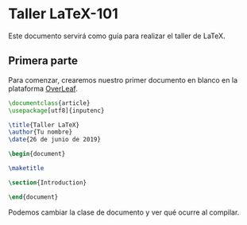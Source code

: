 # Taller LaTeX-101

Este documento servirá como guía para realizar el taller de LaTeX.

## Primera parte

Para comenzar, crearemos nuestro primer documento en blanco en la plataforma [OverLeaf](https://www.overleaf.com).

```latex
\documentclass{article}
\usepackage[utf8]{inputenc}

\title{Taller LaTeX}
\author{Tu nombre}
\date{26 de junio de 2019}

\begin{document}

\maketitle

\section{Introduction}

\end{document}
```

Podemos cambiar la clase de documento y ver qué ocurre al compilar.

